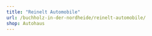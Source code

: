 ```yaml
---
title: "Reinelt Automobile"
url: /buchholz-in-der-nordheide/reinelt-automobile/
shop: Autohaus
---
```

